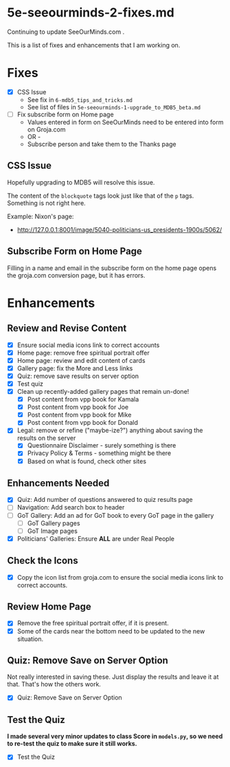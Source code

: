 
# 5e-seeourminds-2-fixes.md

Continuing to update SeeOurMinds.com .

This is a list of fixes and enhancements that I am working on.

# Fixes

- [x] CSS Issue
  - See fix in `6-mdb5_tips_and_tricks.md`
  - See list of files in `5e-seeourminds-1-upgrade_to_MDB5_beta.md`
- [ ] Fix subscribe form on Home page
  - Values entered in form on SeeOurMinds need to be entered into form on Groja.com
  - OR -
  - Subscribe person and take them to the Thanks page

## CSS Issue

Hopefully upgrading to MDB5 will resolve this issue.

The content of the `blockquote` tags look just like that of the `p` tags.
Something is not right here.

Example: Nixon's page:

- http://127.0.0.1:8001/image/5040-politicians-us_presidents-1900s/5062/

## Subscribe Form on Home Page

Filling in a name and email in the subscribe form on the home page opens the groja.com conversion page, but it has errors.

# Enhancements

## Review and Revise Content

- [x] Ensure social media icons link to correct accounts
- [x] Home page: remove free spiritual portrait offer
- [x] Home page: review and edit content of cards
- [x] Gallery page: fix the More and Less links
- [x] Quiz: remove save results on server option
- [x] Test quiz
- [x] Clean up recently-added gallery pages that remain un-done!
    - [x] Post content from vpp book for Kamala
    - [x] Post content from vpp book for Joe
    - [x] Post content from vpp book for Mike
    - [x] Post content from vpp book for Donald
- [x] Legal: remove or refine ("maybe-ize?") anything about saving the results on the server
    - [x] Questionnaire Disclaimer - surely something is there
    - [x] Privacy Policy & Terms - something might be there
    - [x] Based on what is found, check other sites

## Enhancements Needed

- [x] Quiz: Add number of questions answered to quiz results page
- [ ] Navigation: Add search box to header
- [ ] GoT Gallery: Add an ad for GoT book to every GoT page in the gallery
    - [ ] GoT Gallery pages
    - [ ] GoT Image pages
- [x] Politicians' Galleries: Ensure **ALL** are under Real People

## Check the Icons

- [x] Copy the icon list from groja.com to ensure the social media icons link to correct accounts.

## Review Home Page

- [x] Remove the free spiritual portrait offer, if it is present.
- [x] Some of the cards near the bottom need to be updated to the new situation.

## Quiz: Remove Save on Server Option

Not really interested in saving these.  Just display the results and leave it at that.  That's how the others work.

- [x] Quiz: Remove Save on Server Option

## Test the Quiz

**I made several very minor updates to class Score in `models.py`, so we need to re-test the quiz to make sure it still works.**

- [x] Test the Quiz

